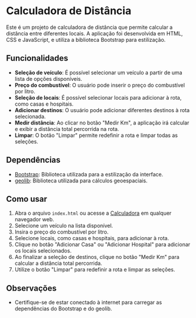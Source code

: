 # Calculadora de Distância

Este é um projeto de calculadora de distância que permite calcular a distância entre diferentes locais. A aplicação foi desenvolvida em HTML, CSS e JavaScript, e utiliza a biblioteca Bootstrap para estilização.

## Funcionalidades

- **Seleção de veículo**: É possível selecionar um veículo a partir de uma lista de opções disponíveis.
- **Preço do combustível**: O usuário pode inserir o preço do combustível por litro.
- **Seleção de locais**: É possível selecionar locais para adicionar à rota, como casas e hospitais.
- **Adicionar destinos**: O usuário pode adicionar diferentes destinos à rota selecionada.
- **Medir distância**: Ao clicar no botão "Medir Km", a aplicação irá calcular e exibir a distância total percorrida na rota.
- **Limpar**: O botão "Limpar" permite redefinir a rota e limpar todas as seleções.

## Dependências

- [Bootstrap](https://getbootstrap.com): Biblioteca utilizada para a estilização da interface.
- [geolib](https://www.npmjs.com/package/geolib): Biblioteca utilizada para cálculos geoespaciais.

## Como usar

1. Abra o arquivo `index.html`  ou acesse  a [Calculadora](https://allansantos-dv.github.io/Calculadora-Km/) em qualquer navegador web.
2. Selecione um veículo na lista disponível.
3. Insira o preço do combustível por litro.
4. Selecione locais, como casas e hospitais, para adicionar à rota.
5. Clique no botão "Adicionar Casa" ou "Adicionar Hospital" para adicionar os locais selecionados.
6. Ao finalizar a seleção de destinos, clique no botão "Medir Km" para calcular a distância total percorrida.
7. Utilize o botão "Limpar" para redefinir a rota e limpar as seleções.

## Observações

- Certifique-se de estar conectado à internet para carregar as dependências do Bootstrap e do geolib.

